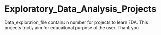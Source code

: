 # Exploratory_Data_Analysis_Projects
Data_exploration_file contains  n number for projects to learn EDA. This  projects trictly aim for educaitonal purpose of the user. Thank you
